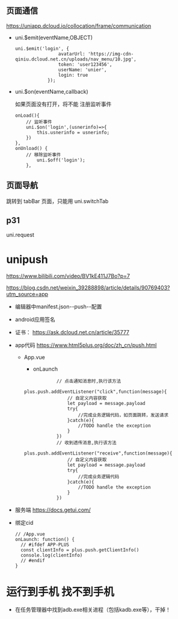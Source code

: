 ## 页面通信

https://uniapp.dcloud.io/collocation/frame/communication

* uni.$emit(eventName,OBJECT)

  ~~~
  uni.$emit('login', {  
                  avatarUrl: 'https://img-cdn-qiniu.dcloud.net.cn/uploads/nav_menu/10.jpg',  
                  token: 'user123456',  
                  userName: 'unier',  
                  login: true  
              });
  ~~~

  

* uni.$on(eventName,callback)

  如果页面没有打开，将不能 注册监听事件

  ~~~
  onLoad(){  
      // 监听事件  
      uni.$on('login',(usnerinfo)=>{  
          this.usnerinfo = usnerinfo;  
      })  
  },  
  onUnload() {  
      // 移除监听事件  
          uni.$off('login');  
      },
  ~~~

  

## 页面导航

跳转到 tabBar 页面，只能用 uni.switchTab

## p31 

uni.request



# unipush

https://www.bilibili.com/video/BV1kE411J7Bo?p=7

https://blog.csdn.net/weixin_39288898/article/details/90769403?utm_source=app

* 编辑器中manifest.json--push--配置

* android应用签名

* 证书： https://ask.dcloud.net.cn/article/35777

* app代码 https://www.html5plus.org/doc/zh_cn/push.html

  * App.vue

    * onLaunch

    ~~~
    			// 点击通知消息时,执行该方法
    			plus.push.addEventListener("click",function(message){
    				// 自定义内容获取
    				let payload = message.payload
    				try{
    					//完成业务逻辑代码，如页面跳转，发送请求
    				}catch(e){
    					//TODO handle the exception
    				}
    			})
    			// 收到透传消息,执行该方法
    			plus.push.addEventListener("receive",function(message){
    				// 自定义内容获取
    				let payload = message.payload
    				try{
    					//完成业务逻辑代码
    				}catch(e){
    					//TODO handle the exception
    				}
    			})
    ~~~

* 服务端 https://docs.getui.com/

* 绑定cid

  ~~~
  // /App.vue
  onLaunch: function() {
  	// #ifdef APP-PLUS
  	const clientInfo = plus.push.getClientInfo()
  	console.log(clientInfo)
  	// #endif
  }
  ~~~

  

# 运行到手机 找不到手机

* 在任务管理器中找到adb.exe相关进程（包括kadb.exe等），干掉！

